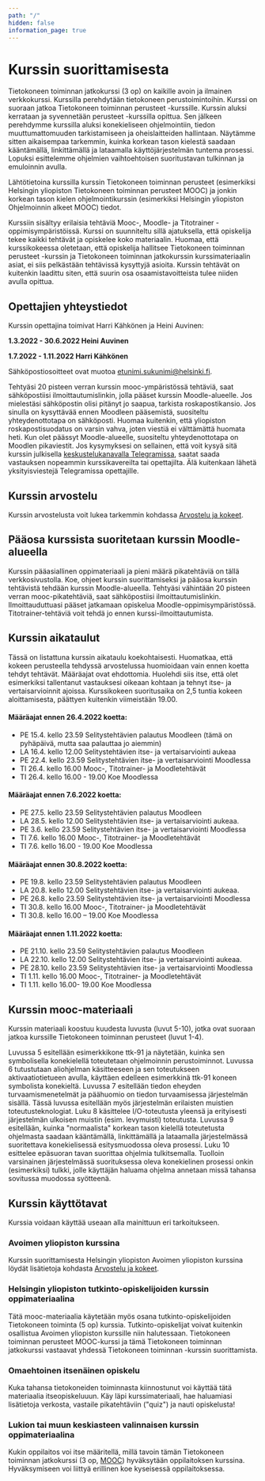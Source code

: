 ```yaml
---
path: "/"
hidden: false
information_page: true
---
```


# Kurssin suorittamisesta

Tietokoneen toiminnan jatkokurssi (3 op) on kaikille avoin ja ilmainen verkkokurssi. Kurssilla perehdytään tietokoneen perustoimintoihin. Kurssi on suoraan jatkoa Tietokoneen toiminnan perusteet -kurssille. Kurssin aluksi kerrataan ja syvennetään perusteet -kurssilla opittua. Sen jälkeen perehdymme kurssilla aluksi konekieliseen ohjelmointiin, tiedon muuttumattomuuden tarkistamiseen ja oheislaitteiden hallintaan. Näytämme sitten aikaisempaa tarkemmin, kuinka korkean tason kielestä saadaan kääntämällä, linkittämällä ja lataamalla käyttöjärjestelmän tuntema prosessi. Lopuksi esittelemme ohjelmien vaihtoehtoisen suoritustavan tulkinnan ja emuloinnin avulla.

Lähtötietoina kurssilla kurssin Tietokoneen toiminnan perusteet (esimerkiksi Helsingin yliopiston Tietokoneen toiminnan perusteet MOOC) ja jonkin korkean tason kielen ohjelmointikurssin (esimerkiksi Helsingin yliopiston Ohjelmoinnin alkeet MOOC) tiedot.

Kurssiin sisältyy erilaisia tehtäviä Mooc-, Moodle- ja Titotrainer -oppimisympäristöissä. Kurssi on suunniteltu sillä ajatuksella, että opiskelija tekee kaikki tehtävät ja opiskelee koko materiaalin. Huomaa, että kurssikokeessa oletetaan, että opiskelija hallitsee Tietokoneen toiminnan perusteet -kurssin ja Tietokoneen toiminnan jatkokurssin kurssimateriaalin asiat, ei siis pelkästään tehtävissä kysyttyjä asioita. Kurssin tehtävät on kuitenkin laadittu siten, että suurin osa osaamistavoitteista tulee niiden avulla opittua.

## Opettajien yhteystiedot
Kurssin opettajina toimivat Harri Kähkönen ja Heini Auvinen:

**1.3.2022 - 30.6.2022 Heini Auvinen**

**1.7.2022 - 1.11.2022 Harri Kähkönen**

Sähköpostiosoitteet ovat muotoa etunimi.sukunimi@helsinki.fi.

Tehtyäsi 20 pisteen verran kurssin mooc-ympäristössä tehtäviä, saat sähköpostiisi ilmoittautumislinkin, jolla pääset kurssin Moodle-alueelle. Jos mielestäsi sähköpostin olisi pitänyt jo saapua, tarkista roskapostikansio. Jos sinulla on kysyttävää ennen Moodleen pääsemistä, suositeltu yhteydenottotapa on sähköposti. Huomaa kuitenkin, että yliopiston roskapostisuodatus on varsin vahva, joten viestiä ei välttämättä huomata heti. Kun olet päässyt Moodle-alueelle, suositeltu yhteydenottotapa on Moodlen pikaviestit. Jos kysymyksesi on sellainen, että voit kysyä sitä kurssin julkisella [keskustelukanavalla Telegramissa](https://t.me/tkt_tito), saatat saada vastauksen nopeammin kurssikavereilta tai opettajilta. Älä kuitenkaan lähetä yksityisviestejä Telegramissa opettajille.

## Kurssin arvostelu
Kurssin arvostelusta voit lukea tarkemmin kohdassa [Arvostelu ja kokeet](arvostelu-ja-kokeet).

## Pääosa kurssista suoritetaan kurssin Moodle-alueella
Kurssin pääasiallinen oppimateriaali ja pieni määrä pikatehtäviä on tällä verkkosivustolla. Koe, ohjeet kurssin suorittamiseksi ja pääosa kurssin tehtävistä tehdään kurssin Moodle-alueella.
Tehtyäsi vähintään 20 pisteen verran mooc-pikatehtäviä, saat sähköpostiisi ilmoittautumislinkin. Ilmoittauduttuasi pääset jatkamaan opiskelua Moodle-oppimisympäristössä. Titotrainer-tehtäviä voit tehdä jo ennen kurssi-ilmoittautumista.

## Kurssin aikataulut
Tässä on listattuna kurssin aikataulu koekohtaisesti. Huomatkaa, että kokeen perusteella tehdyssä arvostelussa huomioidaan vain ennen koetta tehdyt tehtävät. Määräajat ovat ehdottomia. Huolehdi siis itse, että olet esimerkiksi tallentanut vastauksesi oikeaan kohtaan ja tehnyt itse- ja vertaisarvioinnit ajoissa. Kurssikokeen suoritusaika on 2,5 tuntia kokeen aloittamisesta, päättyen kuitenkin viimeistään 19.00.

#### Määräajat ennen 26.4.2022 koetta:
- PE 15.4. kello 23.59 Selitystehtävien palautus Moodleen (tämä on pyhäpäivä, mutta saa palauttaa jo aiemmin)
- LA 16.4. kello 12.00 Selitystehtävien itse- ja vertaisarviointi aukeaa
- PE 22.4. kello 23.59 Selitystehtävien itse- ja vertaisarviointi Moodlessa
- TI 26.4. kello 16.00 Mooc-, Titotrainer- ja Moodletehtävät
- TI 26.4. kello 16.00 - 19.00 Koe Moodlessa

#### Määräajat ennen 7.6.2022 koetta:
- PE 27.5. kello 23.59 Selitystehtävien palautus Moodleen
- LA 28.5. kello 12.00 Selitystehtävien itse- ja vertaisarviointi aukeaa.
- PE 3.6. kello 23.59 Selitystehtävien itse- ja vertaisarviointi Moodlessa
- TI 7.6. kello 16.00 Mooc-, Titotrainer- ja Moodletehtävät
- TI 7.6. kello 16.00 - 19.00 Koe Moodlessa

#### Määräajat ennen 30.8.2022 koetta:
- PE 19.8. kello 23.59 Selitystehtävien palautus Moodleen
- LA 20.8. kello 12.00 Selitystehtävien itse- ja vertaisarviointi aukeaa.
- PE 26.8. kello 23.59 Selitystehtävien itse- ja vertaisarviointi Moodlessa
- TI 30.8. kello 16.00 Mooc-, Titotrainer- ja Moodletehtävät
- TI 30.8. kello 16.00 – 19.00 Koe Moodlessa

#### Määräajat ennen 1.11.2022 koetta:
- PE 21.10. kello 23.59 Selitystehtävien palautus Moodleen
- LA 22.10. kello 12.00 Selitystehtävien itse- ja vertaisarviointi aukeaa.
- PE 28.10. kello 23.59 Selitystehtävien itse- ja vertaisarviointi Moodlessa
- TI 1.11. kello 16.00 Mooc-, Titotrainer- ja Moodletehtävät
- TI 1.11. kello 16.00- 19.00  Koe Moodlessa


## Kurssin mooc-materiaali
Kurssin materiaali koostuu kuudesta luvusta (luvut 5-10), jotka ovat suoraan jatkoa kurssille Tietokoneen toiminnan perusteet (luvut 1-4).

Luvussa 5 esitellään esimerkkikone ttk-91 ja näytetään, kuinka sen symbolisella konekielellä toteutetaan ohjelmoinnin perustoiminnot. Luvussa 6 tutustutaan aliohjelman käsitteeseen ja sen toteutukseen aktivaatiotietueen avulla, käyttäen edelleen esimerkkinä ttk-91 koneen symbolista konekieltä. Luvussa 7 esitellään tiedon eheyden turvaamismenetelmät ja päähuomio on tiedon turvaamisessa järjestelmän sisällä. Tässä luvussa esitellään myös järjestelmän erilaisten muistien toteutusteknologiat. Luku 8 käsittelee I/O-toteutusta yleensä ja erityisesti järjestelmän ulkoisen muistin (esim. levymuisti) toteutusta. Luvussa 9 esitellään, kuinka "normaalista" korkean tason kielellä toteutetusta ohjelmasta saadaan kääntämällä, linkittämällä ja lataamalla järjestelmässä suoritettava konekielisessä esitysmuodossa oleva prosessi. Luku 10 esittelee epäsuoran tavan suorittaa ohjelmia tulkitsemalla. Tuolloin varsinainen järjestelmässä suorituksessa oleva konekielinen prosessi onkin (esimerkiksi) tulkki, jolle käyttäjän haluama ohjelma annetaan missä tahansa sovitussa muodossa syötteenä.

## Kurssin käyttötavat
Kurssia voidaan käyttää useaan alla mainittuun eri tarkoitukseen.

### Avoimen yliopiston kurssina
Kurssin suorittamisesta Helsingin yliopiston Avoimen yliopiston kurssina löydät lisätietoja kohdasta [Arvostelu ja kokeet](arvostelu-ja-kokeet).

### Helsingin yliopiston tutkinto-opiskelijoiden kurssin oppimateriaalina
Tätä mooc-materiaalia käytetään myös osana tutkinto-opiskelijoiden Tietokoneen toiminta (5 op) kurssia. Tutkinto-opiskelijat voivat kuitenkin osallistua Avoimen yliopiston kurssille niin halutessaan. Tietokoneen toiminnan perusteet MOOC-kurssi ja tämä Tietokoneen toiminnan jatkokurssi vastaavat yhdessä Tietokoneen toiminnan -kurssin suorittamista.

### Omaehtoinen itsenäinen opiskelu
Kuka tahansa tietokoneiden toiminnasta kiinnostunut voi käyttää tätä materiaalia itseopiskeluuun. Käy läpi kurssimateriaali, hae haluamiasi lisätietoja verkosta, vastaile pikatehtäviin ("quiz") ja nauti opiskelusta!

### Lukion tai muun keskiasteen valinnaisen kurssin oppimateriaalina
Kukin oppilaitos voi itse määritellä, millä tavoin tämän Tietokoneen toiminnan jatkokurssi (3 op, [MOOC](https://mooc.fi/)) hyväksytään oppilaitoksen kurssina. Hyväksymiseen voi liittyä erillinen koe kyseisessä oppilaitoksessa.


